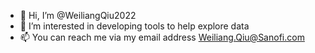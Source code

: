- 👋 Hi, I’m @WeiliangQiu2022
- 👀 I’m interested in developing tools to help explore data
- 📫 You can reach me via my email address Weiliang.Qiu@Sanofi.com

<!---
WeiliangQiu2022/WeiliangQiu2022 is a ✨ special ✨ repository because its `README.md` (this file) appears on your GitHub profile.
You can click the Preview link to take a look at your changes.
--->

